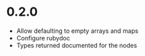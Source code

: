 # 0.2.0

- Allow defaulting to empty arrays and maps
- Configure rubydoc
- Types returned documented for the nodes

